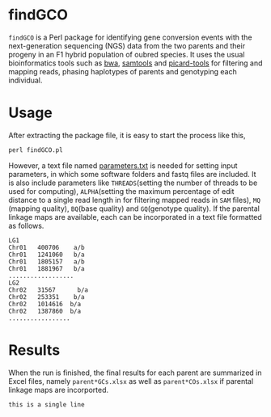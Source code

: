 # findGCO 
`findGCO` is a Perl package for identifying gene conversion events with the next-generation sequencing (NGS) data from the two parents and their progeny in an F1 hybrid population of oubred species. It uses the usual bioinformatics tools such as [bwa](http://bio-bwa.sourceforge.net), [samtools](http://samtools.sourceforge.net) and [picard-tools](http://broadinstitute.github.io/picard) for filtering and mapping reads, phasing haplotypes of parents and genotyping each individual.
# Usage 
After extracting the package file, it is easy to start the process like this, <br>
 ```Perl
 perl findGCO.pl
 ```
However, a text file named [parameters.txt](https://github.com/tongchf/findGCO/blob/master/parameters.txt) is needed for setting input parameters, in which some software folders and fastq files are included. It is also include parameters like `THREADS`(setting the number of threads to be used for computing), `ALPHA`(setting the maximum percentage of edit distance to a single read length in for filtering mapped reads in `SAM` files), `MQ` (mapping quality), `BQ`(base quality) and `GQ`(genotype quality). If the parental linkage maps are available, each can be incorporated in a text file formatted as follows. <br> 

    LG1  
    Chr01	400706	  a/b  
    Chr01	1241060	  b/a  
    Chr01	1805157	  a/b  
    Chr01	1881967	  b/a  
    ..................  
    LG2  
    Chr02	31567	   b/a  
    Chr02	253351	  b/a  
    Chr02	1014616	 b/a  
    Chr02	1387860	 b/a  
    .................  

# Results
When the run is finished, the final results for each parent are summarized in Excel files, namely `parent*GCs.xlsx` as well as  `parent*COs.xlsx` if parental linkage maps are incorported.
```
this is a single line 
```

